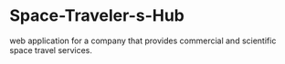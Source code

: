# Space-Traveler-s-Hub
 web application for a company that provides commercial and scientific space travel services.
